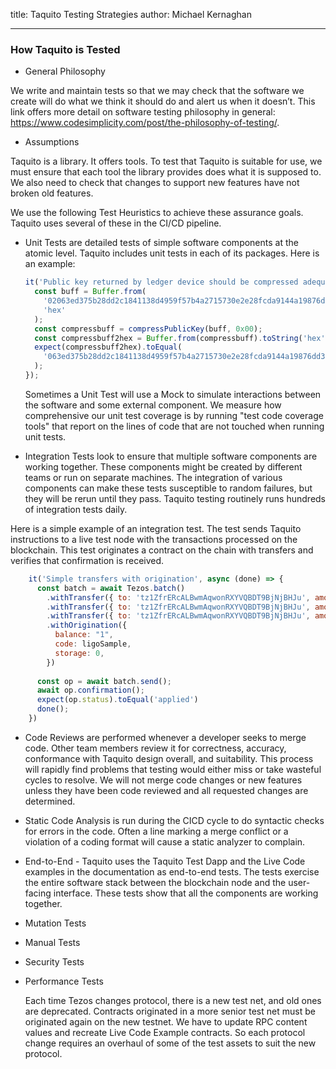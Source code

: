 title: Taquito Testing Strategies
author: Michael Kernaghan
 
---
 
### How Taquito is Tested
 
- General Philosophy
 
We write and maintain tests so that we may check that the software we create will do what we think it should do and alert us when it doesn’t.
This link offers more detail on software testing philosophy in general: https://www.codesimplicity.com/post/the-philosophy-of-testing/.
 
- Assumptions
 
Taquito is a library. It offers tools. To test that Taquito is suitable for use, we must ensure that each tool the library provides does what it is supposed to. We also need to check that changes to support new features have not broken old features.
 
We use the following Test Heuristics to achieve these assurance goals. Taquito uses several of these in the CI/CD pipeline.
 
- Unit Tests are detailed tests of simple software components at the atomic level. Taquito includes unit tests in each of its packages. Here is an example:
 
  ```javascript
  it('Public key returned by ledger device should be compressed adequately for tz1 before b58 encoding', () => {
    const buff = Buffer.from(
      '02063ed375b28dd2c1841138d4959f57b4a2715730e2e28fcda9144a19876dd3c6',
      'hex'
    );
    const compressbuff = compressPublicKey(buff, 0x00);
    const compressbuff2hex = Buffer.from(compressbuff).toString('hex');
    expect(compressbuff2hex).toEqual(
      '063ed375b28dd2c1841138d4959f57b4a2715730e2e28fcda9144a19876dd3c6'
    );
  });
  ```
 
  Sometimes a Unit Test will use a Mock to simulate interactions between the software and some external component.
  We measure how comprehensive our unit test coverage is by running "test code coverage tools" that report on the lines of code that are not touched when running unit tests.
 
- Integration Tests look to ensure that multiple software components are working together. These components might be created by different teams or run on separate machines. The integration of various components can make these tests susceptible to random failures, but they will be rerun until they pass. Taquito testing routinely runs hundreds of integration tests daily.
 
Here is a simple example of an integration test. The test sends Taquito instructions to a live test node with the transactions processed on the blockchain. This test originates a contract on the chain with transfers and verifies that confirmation is received.
 
```javascript
    it('Simple transfers with origination', async (done) => {
      const batch = await Tezos.batch()
        .withTransfer({ to: 'tz1ZfrERcALBwmAqwonRXYVQBDT9BjNjBHJu', amount: 0.02 })
        .withTransfer({ to: 'tz1ZfrERcALBwmAqwonRXYVQBDT9BjNjBHJu', amount: 0.02 })
        .withTransfer({ to: 'tz1ZfrERcALBwmAqwonRXYVQBDT9BjNjBHJu', amount: 0.02 })
        .withOrigination({
          balance: "1",
          code: ligoSample,
          storage: 0,
        })
 
      const op = await batch.send();
      await op.confirmation();
      expect(op.status).toEqual('applied')
      done();
    })
```
 
- Code Reviews are performed whenever a developer seeks to merge code. Other team members review it for correctness, accuracy, conformance with Taquito design overall, and suitability. This process will rapidly find problems that testing would either miss or take wasteful cycles to resolve.  We will not merge code changes or new features unless they have been code reviewed and all requested changes are determined.
 
- Static Code Analysis is run during the CICD cycle to do syntactic checks for errors in the code. Often a line marking a merge conflict or a violation of a coding format will cause a static analyzer to complain.
 
- End-to-End - Taquito uses the Taquito Test Dapp and the Live Code examples in the documentation as end-to-end tests. The tests exercise the entire software stack between the blockchain node and the user-facing interface.  These tests show that all the components are working together.
 
- Mutation Tests
 
- Manual Tests
 
- Security Tests
 
- Performance Tests
 

  Each time Tezos changes protocol, there is a new test net, and old ones are deprecated. Contracts originated in a more senior test net must be originated again on the new testnet. We have to update RPC content values and recreate Live Code Example contracts. So each protocol change requires an overhaul of some of the test assets to suit the new protocol.


